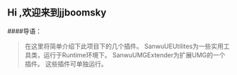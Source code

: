 ## Hi ,欢迎来到jjboomsky
####导语：
>在这里将简单介绍下此项目下的几个插件。
SanwuUEUtilites为一些实用工具类，运行于Runtime环境下。
SanwuUMGExtender为扩展UMG的一个插件。
这些插件可单独运行。
